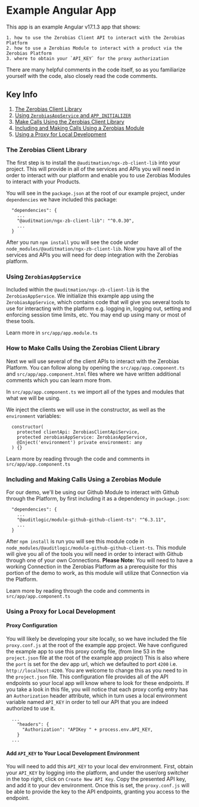 # Example Angular App

This app is an example Angular v17.1.3 app that shows:

    1. how to use the Zerobias Client API to interact with the Zerobias Platform
    2. how to use a Zerobias Module to interact with a product via the Zerobias Platform
    3. where to obtain your `API_KEY` for the proxy authorization

There are many helpful comments in the code itself, so as you familiarize yourself with the code, also closely read the code comments.

## Key Info

1. [The Zerobias Client Library](#the-zerobias-client-library)
2. [Using `ZerobiasAppService` and `APP_INITIALIZER`](#using-zerobiasappservice)
3. [Make Calls Using the Zerobias Client Library](#make-calls-using-the-zerobias-client-library)
4. [Including and Making Calls Using a Zerobias Module](#including-and-making-calls-using-a-zerobias-module)
5. [Using a Proxy for Local Development](#using-a-proxy-for-local-development)
### The Zerobias Client Library

The first step is to install the `@auditmation/ngx-zb-client-lib` into your project.  This will provide in all of the services and APIs you will need in order to interact with our platform and enable you to use Zerobias Modules to interact with your Products.

You will see in the `package.json` at the root of our example project, under `dependencies` we have included this package:

```
  "dependencies": {
    ...
    "@auditmation/ngx-zb-client-lib": "^0.0.30",
    ...
  }
```

After you run `npm install` you will see the code under `node_modules/@auditmation/ngx-zb-client-lib`.  Now you have all of the services and APIs you will need for deep integration with the Zerobias platform.


### Using `ZerobiasAppService`

Included within the `@auditmation/ngx-zb-client-lib` is the `ZerobiasAppService`.  We initialize this example app using the `ZerobiasAppService`,  which contains code that will give you several tools to use for interacting with the platform e.g. logging in, logging out, setting and enforcing session time limits, etc.  You may end up using many or most of these tools.

Learn more in `src/app/app.module.ts`  
      


### How to Make Calls Using the Zerobias Client Library

Next we will use several of the client APIs to interact with the Zerobias Platform.  You can follow along by opening the `src/app/app.component.ts` and `src/app/app.component.html` files where we have written additional comments which you can learn more from.

In `src/app/app.component.ts` we import all of the types and modules that what we will be using.

We inject the clients we will use in the constructor, as well as the `environment` variables:
``` 
  constructor(
    protected clientApi: ZerobiasClientApiService,
    protected zerobiasAppService: ZerobiasAppService,
    @Inject('environment') private environment: any
  ) {}
```

Learn more by reading through the code and comments in `src/app/app.component.ts`

### Including and Making Calls Using a Zerobias Module

For our demo, we'll be using our Github Module to interact with Github through the Platform, by first including it as a dependency in `package.json`:

```
  "dependencies": {
    ...
    "@auditlogic/module-github-github-client-ts": "^6.3.11",
    ...
  }
```

After `npm install` is run you will see this module code in `node_modules/@auditlogic/module-github-github-client-ts`.  This module will give you all of the tools you will need in order to interact with Github through one of your own Connections.  **Please Note:** You will need to have a working Connection in the Zerobias Platform as a prerequisite for this portion of the demo to work, as this module will utilize that Connection via the Platform.

Learn more by reading through the code and comments in `src/app/app.component.ts`

### Using a Proxy for Local Development

#### Proxy Configuration

You will likely be developing your site locally, so we have included the file `proxy.conf.js` at the root of the example app project.  We have configured the example app to use this proxy config file, (from line 53 in the `project.json` file at the root of the example app project) This is also where the `port` is set for the dev app url, which we defaulted to port `4200` i.e. `http://localhost:4200`.  You are welcome to change this as you need to in the `project.json` file.  This configuration file provides all of the API endpoints so your local app will know where to look for these endpoints. If you take a look in this file, you will notice that each proxy config entry has an `Authorization` header attribute, which in turn uses a local environment variable named `API_KEY` in order to tell our API that you are indeed authorized to use it.  

```
  ...
    "headers": {
      "Authorization": "APIKey " + process.env.API_KEY,
    }
  ...
```

#### Add `API_KEY` to Your Local Development Environment

You will need to add this `API_KEY` to your local dev environment.  First, obtain your `API_KEY` by logging into the platform, and under the user/org switcher in the top right, click on `Create New API Key`.  Copy the presented API key, and add it to your dev environment.  Once this is set, the `proxy.conf.js` will be able to provide the key to the API endpoints, granting you access to the endpoint.
